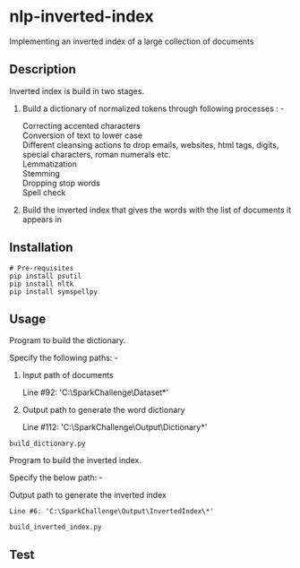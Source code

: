 # nlp-inverted-index
Implementing an inverted index of a large collection of documents

## Description
Inverted index is build in two stages. <br>

1. Build a dictionary of normalized tokens through following processes : - <br>

    Correcting accented characters <br>
    Conversion of text to lower case <br>
    Different cleansing actions to drop emails, websites, html tags, digits, special characters, roman numerals etc. <br>
    Lemmatization <br>
    Stemming <br>
    Dropping stop words <br>
    Spell check <br>
    
2. Build the inverted index that gives the words with the list of documents it appears in

## Installation

```console
# Pre-requisites
pip install psutil
pip install nltk
pip install symspellpy
```

## Usage
Program to build the dictionary.

Specify the following paths: - 

1. Input path of documents

	Line #92: 'C:\SparkChallenge\Dataset\*'
	
2. Output path to generate the word dictionary

	Line #112: 'C:\SparkChallenge\Output\Dictionary\*'

```Py Spark
build_dictionary.py
```

Program to build the inverted index.

Specify the below path: - 

Output path to generate the inverted index

	Line #6: 'C:\SparkChallenge\Output\InvertedIndex\*'

```Py Spark
build_inverted_index.py
```

## Test
